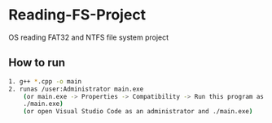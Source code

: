 # Reading-FS-Project
OS reading FAT32 and NTFS file system project

## How to run
```bash
1. g++ *.cpp -o main
2. runas /user:Administrator main.exe
    (or main.exe -> Properties -> Compatibility -> Run this program as an administrator
    ./main.exe)
    (or open Visual Studio Code as an administrator and ./main.exe)
```